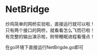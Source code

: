 # NetBridge
炒鸡简单的网桥实验啦，直接运行就可以啦！  
只有两个接口的网桥，就看看怎么飞而已啦！  
有完整的输出演示啦，附带睡眠进程看慢点！  

在go环境下直接运行NetBrigde.go即可
